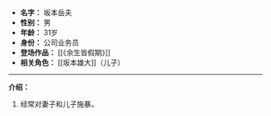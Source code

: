 
- **名字：** 坂本岳夫
- **性别：** 男
- **年龄：** 31岁
- **身份：** 公司业务员
- **登场作品：** [[《余生皆假期》]]
- **相关角色：** [[坂本雄大]]（儿子）

---

**介绍：** 

1. 经常对妻子和儿子施暴。
